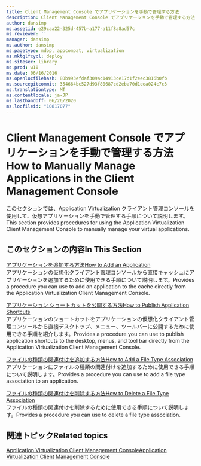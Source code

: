 ```yaml
---
title: Client Management Console でアプリケーションを手動で管理する方法
description: Client Management Console でアプリケーションを手動で管理する方法
author: dansimp
ms.assetid: e29caa22-325d-457b-a177-a11f8a8ad57c
ms.reviewer: ''
manager: dansimp
ms.author: dansimp
ms.pagetype: mdop, appcompat, virtualization
ms.mktglfcycl: deploy
ms.sitesec: library
ms.prod: w10
ms.date: 06/16/2016
ms.openlocfilehash: 80b993efdaf309ac14913ce17d1f2eec3816b0fb
ms.sourcegitcommit: 354664bc527d93f80687cd2eba70d1eea024c7c3
ms.translationtype: MT
ms.contentlocale: ja-JP
ms.lasthandoff: 06/26/2020
ms.locfileid: "10817077"
---
```

# <span data-ttu-id="94eae-103">Client Management Console でアプリケーションを手動で管理する方法</span><span class="sxs-lookup"><span data-stu-id="94eae-103">How to Manually Manage Applications in the Client Management Console</span></span>


<span data-ttu-id="94eae-104">このセクションでは、Application Virtualization クライアント管理コンソールを使用して、仮想アプリケーションを手動で管理する手順について説明します。</span><span class="sxs-lookup"><span data-stu-id="94eae-104">This section provides procedures for using the Application Virtualization Client Management Console to manually manage your virtual applications.</span></span>

## <span data-ttu-id="94eae-105">このセクションの内容</span><span class="sxs-lookup"><span data-stu-id="94eae-105">In This Section</span></span>


<a href="" id="how-to-add-an-application"></a>[<span data-ttu-id="94eae-106">アプリケーションを追加する方法</span><span class="sxs-lookup"><span data-stu-id="94eae-106">How to Add an Application</span></span>](how-to-add-an-application.md)  
<span data-ttu-id="94eae-107">アプリケーションの仮想化クライアント管理コンソールから直接キャッシュにアプリケーションを追加するために使用できる手順について説明します。</span><span class="sxs-lookup"><span data-stu-id="94eae-107">Provides a procedure you can use to add an application to the cache directly from the Application Virtualization Client Management Console.</span></span>

<a href="" id="how-to-publish-application-shortcuts"></a>[<span data-ttu-id="94eae-108">アプリケーション ショートカットを公開する方法</span><span class="sxs-lookup"><span data-stu-id="94eae-108">How to Publish Application Shortcuts</span></span>](how-to-publish-application-shortcuts.md)  
<span data-ttu-id="94eae-109">アプリケーションのショートカットをアプリケーションの仮想化クライアント管理コンソールから直接デスクトップ、メニュー、ツールバーに公開するために使用できる手順を紹介します。</span><span class="sxs-lookup"><span data-stu-id="94eae-109">Provides a procedure you can use to publish application shortcuts to the desktop, menus, and tool bar directly from the Application Virtualization Client Management Console.</span></span>

<a href="" id="how-to-add-a-file-type-association"></a>[<span data-ttu-id="94eae-110">ファイルの種類の関連付けを追加する方法</span><span class="sxs-lookup"><span data-stu-id="94eae-110">How to Add a File Type Association</span></span>](how-to-add-a-file-type-association.md)  
<span data-ttu-id="94eae-111">アプリケーションにファイルの種類の関連付けを追加するために使用できる手順について説明します。</span><span class="sxs-lookup"><span data-stu-id="94eae-111">Provides a procedure you can use to add a file type association to an application.</span></span>

<a href="" id="how-to-delete-a-file-type-association"></a>[<span data-ttu-id="94eae-112">ファイルの種類の関連付けを削除する方法</span><span class="sxs-lookup"><span data-stu-id="94eae-112">How to Delete a File Type Association</span></span>](how-to-delete-a-file-type-association.md)  
<span data-ttu-id="94eae-113">ファイルの種類の関連付けを削除するために使用できる手順について説明します。</span><span class="sxs-lookup"><span data-stu-id="94eae-113">Provides a procedure you can use to delete a file type association.</span></span>

## <span data-ttu-id="94eae-114">関連トピック</span><span class="sxs-lookup"><span data-stu-id="94eae-114">Related topics</span></span>


[<span data-ttu-id="94eae-115">Application Virtualization Client Management Console</span><span class="sxs-lookup"><span data-stu-id="94eae-115">Application Virtualization Client Management Console</span></span>](application-virtualization-client-management-console.md)

 

 





